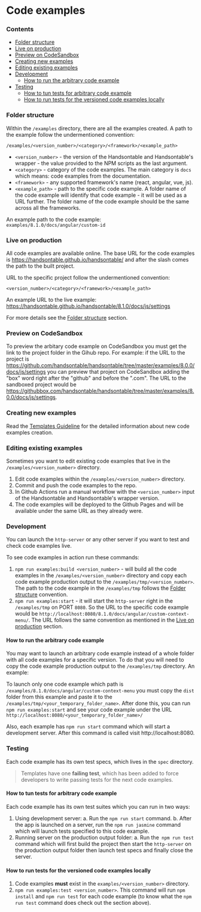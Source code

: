 # Code examples

### Contents

- [Folder structure](#folder-structure)
- [Live on production](#live-on-production)
- [Preview on CodeSandbox](#preview-on-codesandbox)
- [Creating new examples](#creating-new-examples)
- [Editing existing examples](#editing-existing-examples)
- [Development](#development)
  - [How to run the arbitrary code example](#how-to-run-the-arbitrary-code-example)
- [Testing](#testing)
  - [How to tun tests for arbitrary code example](#how-to-tun-tests-for-arbitrary-code-example)
  - [How to run tests for the versioned code examples locally](#how-to-run-tests-for-the-versioned-code-examples-locally)

### Folder structure

Within the `/examples` directory, there are all the examples created. A path to the example follow the undermentioned convention:

`/examples/<version_number>/<category>/<framework>/<example_path>`

- `<version_number>` - the version of the Handsontable and Handsontable's wrapper - the value provided to the NPM scripts as the last argument.
- `<category>` - category of the code examples. The main category is `docs` which means: code examples from the documentation.
- `<framework>` - any supported framework's name (react, angular, vue, js).
- `<example_path>` - path to the specific code example. A folder name of the code example will identify that code example - it will be used as a URL further. The folder name of the code example should be the same across all the frameworks.

An example path to the code example: `examples/8.1.0/docs/angular/custom-id`

### Live on production

All code examples are available online. The base URL for the code examples is https://handsontable.github.io/handsontable/ and after the slash comes the path to the built project. 

URL to the specific project follow the undermentioned convention:

`<version_number>/<category>/<framework>/<example_path>`

An example URL to the live example: https://handsontable.github.io/handsontable/8.1.0/docs/js/settings

For more details see the [Folder structure](#folder-structure) section.

### Preview on CodeSandbox

To preview the arbitary code example on CodeSandbox you must get the link to the project folder in the Gihub repo. For example: if the URL to the project is https://github.com/handsontable/handsontable/tree/master/examples/8.0.0/docs/js/settings you can preview that project on CodeSandbox adding the "box" word right after the "github" and before the ".com". The URL to the sandboxed project would be https://githubbox.com/handsontable/handsontable/tree/master/examples/8.0.0/docs/js/settings.

### Creating new examples

Read the [Templates Guideline](./templates/README.md) for the detailed information about new code examples creation.

### Editing existing examples

Sometimes you want to edit existing code examples that live in the `/examples/<version_number>` directory.

1. Edit code examples within the `/examples/<version_number>` directory.
2. Commit and push the code examples to the repo.
3. In Github Actions run a manual workflow with the `<version_number>` input of the Handsontable and Handsontable's wrapper version.
4. The code examples will be deployed to the Github Pages and will be available under the same URL as they already were.

### Development

You can launch the `http-server` or any other server if you want to test and check code examples live.

To see code examples in action run these commands:

1. `npm run examples:build <version_number>` - will build all the code examples in the `/examples/<version_number>` directory and copy each code example production output to the `/examples/tmp/<version_number>`. The path to the code example in the `/examples/tmp` follows the [Folder structure](#folder-structure) convention.
2. `npm run examples:start` - it will start the `http-server` right in the `/examples/tmp` on PORT `8080`. So the URL to the specific code example would be `http://localhost:8080/8.1.0/docs/angular/custom-context-menu/`. The URL follows the same convention as mentioned in the [Live on production](#live-on-production) section.

#### How to run the arbitrary code example

You may want to launch an arbitrary code example instead of a whole folder with all code examples for a specific version. To do that you will need to copy the code example production output to the `/examples/tmp` directory. An example:

To launch only one code example which path is `/examples/8.1.0/docs/angular/custom-context-menu` you must copy the `dist` folder from this example and paste it to the `/examples/tmp/<your_temporary_folder_name>`. After done this, you can run `npm run examples:start` and see your code example under the URL `http://localhost:8080/<your_temporary_folder_name>/`

Also, each example has `npm run start` command which will start a development server. After this command is called visit http://localhost:8080.

### Testing

Each code example has its own test specs, which lives in the `spec` directory.

> Templates have one **failing test**, which has been added to force developers to write passing tests for the next code examples.

#### How to tun tests for arbitrary code example

Each code example has its own test suites which you can run in two ways:

1. Using development server:
 a. Run the `npm run start` command.
 b. After the app is launched on a server, run the `npm run jasmine` command which will launch tests specified to this code example.
2. Running server on the production output folder:
 a. Run the` npm run test` command which will first build the project then start the `http-server` on the production output folder then launch test specs and finally close the server.

#### How to run tests for the versioned code examples locally

1. Code examples **must** exist in the `examples/<version_number>` directory.
2. `npm run examples:test <version_number>`. This command will run `npm install` and `npm run test` for each code example (to know what the `npm run test` command does check out the section above).
